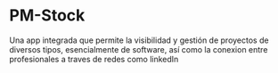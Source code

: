 # PM-Stock
Una app integrada que permite la visibilidad y gestión de proyectos de diversos tipos, esencialmente de software, así como la conexion entre profesionales a traves de redes como linkedIn
